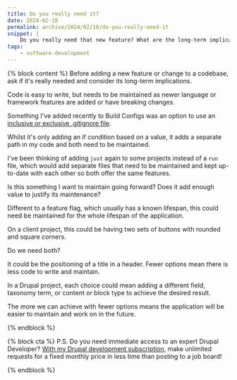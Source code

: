 ```yaml
---
title: Do you really need it?
date: 2024-02-10
permalink: archive/2024/02/10/do-you-really-need-it
snippet: |
    Do you really need that new feature? What are the long-term implications of adding it?
tags:
    - software-development
---
```


{% block content %}
Before adding a new feature or change to a codebase, ask if it's really needed and consider its long-term implications.

Code is easy to write, but needs to be maintained as newer language or framework features are added or have breaking changes.

Something I've added recently to Build Configs was an option to use an [inclusive or exclusive .gitignore file][gitignore].

Whilst it's only adding an if condition based on a value, it adds a separate path in my code and both need to be maintained.

I've been thinking of adding `just` again to some projects instead of a `run` file, which would add separate files that need to be maintained and kept up-to-date with each other so both offer the same features.

Is this something I want to maintain going forward? Does it add enough value to justify its maintenance?

Different to a feature flag, which usually has a known lifespan, this could need be maintained for the whole lifespan of the application.

On a client project, this could be having two sets of buttons with rounded and square corners.

Do we need both?

It could be the positioning of a title in a header. Fewer options mean there is less code to write and maintain.

In a Drupal project, each choice could mean adding a different field, taxonomy term, or content or block type to achieve the desired result.

The more we can achieve with fewer options means the application will be easier to maintain and work on in the future.

[gitignore]: {{site.url}}/archive/2024/01/27/gitignore-inclusive-or-exclusive
{% endblock %}

{% block cta %}
P.S. Do you need immediate access to an expert Drupal Developer? [With my Drupal development subscription][subscription], make unlimited requests for a fixed monthly price in less time than posting to a job board!

[subscription]: {{site.url}}/subscription
{% endblock %}

